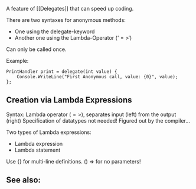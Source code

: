 A feature of [[Delegates]] that can speed up coding.

There are two syntaxes for anonymous methods:
- One using the delegate-keyword
- Another one using the Lambda-Operator (‘$=>$‘)

Can only be called once.

Example:
```
PrintHandler print = delegate(int value) { 
	Console.WriteLine("First Anonymous call, value: {0}", value);
};
```

## Creation via Lambda Expressions 

Syntax: Lambda operator ($=>$), separates input (left) from the output (right)
Specification of datatypes not needed! Figured out by the compiler...

Two types of Lambda expressions:
- Lambda expression
- Lambda statement

Use {} for multi-line definitions.
() => for no parameters!


See also:
- 